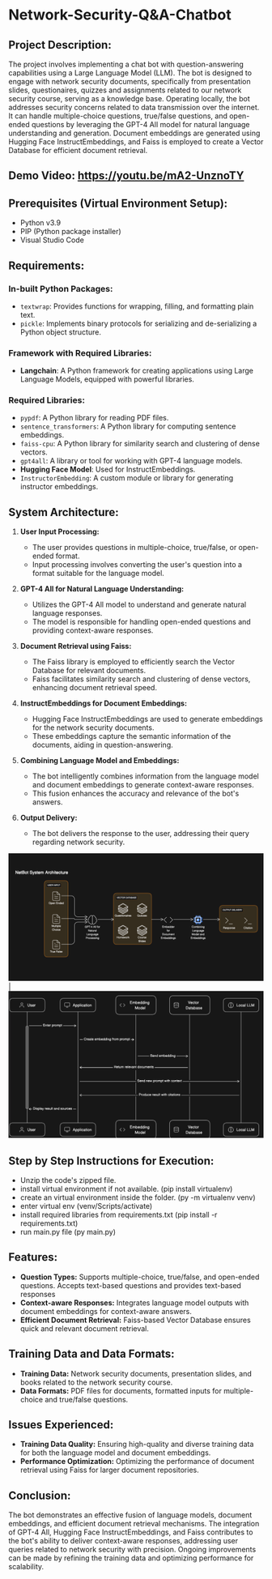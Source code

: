 # Network-Security-Q&A-Chatbot

## Project Description:
The project involves implementing a chat bot with question-answering capabilities using a Large Language Model (LLM). The bot is designed to engage with network security documents, specifically from presentation slides, questionaires, quizzes and assignments related to our network security course, serving as a knowledge base. Operating locally, the bot addresses security concerns related to data transmission over the internet. It can handle multiple-choice questions, true/false questions, and open-ended questions by leveraging the GPT-4 All model for natural language understanding and generation. Document embeddings are generated using Hugging Face InstructEmbeddings, and Faiss is employed to create a Vector Database for efficient document retrieval.

## Demo Video: https://youtu.be/mA2-UnznoTY

## Prerequisites (Virtual Environment Setup):
- Python v3.9
- PIP (Python package installer)
- Visual Studio Code

## Requirements:
### In-built Python Packages:
- `textwrap`: Provides functions for wrapping, filling, and formatting plain text.
- `pickle`: Implements binary protocols for serializing and de-serializing a Python object structure.

### Framework with Required Libraries:
- **Langchain**: A Python framework for creating applications using Large Language Models, equipped with powerful libraries.

### Required Libraries:
- `pypdf`: A Python library for reading PDF files.
- `sentence_transformers`: A Python library for computing sentence embeddings.
- `faiss-cpu`: A Python library for similarity search and clustering of dense vectors.
- `gpt4all`: A library or tool for working with GPT-4 language models.
- **Hugging Face Model**: Used for InstructEmbeddings.
- `InstructorEmbedding`: A custom module or library for generating instructor embeddings.

## System Architecture:

1. **User Input Processing:**
   - The user provides questions in multiple-choice, true/false, or open-ended format.
   - Input processing involves converting the user's question into a format suitable for the language model.

2. **GPT-4 All for Natural Language Understanding:**
   - Utilizes the GPT-4 All model to understand and generate natural language responses.
   - The model is responsible for handling open-ended questions and providing context-aware responses.

3. **Document Retrieval using Faiss:**
   - The Faiss library is employed to efficiently search the Vector Database for relevant documents.
   - Faiss facilitates similarity search and clustering of dense vectors, enhancing document retrieval speed.

4. **InstructEmbeddings for Document Embeddings:**
   - Hugging Face InstructEmbeddings are used to generate embeddings for the network security documents.
   - These embeddings capture the semantic information of the documents, aiding in question-answering.

5. **Combining Language Model and Embeddings:**
   - The bot intelligently combines information from the language model and document embeddings to generate context-aware responses.
   - This fusion enhances the accuracy and relevance of the bot's answers.

6. **Output Delivery:**
   - The bot delivers the response to the user, addressing their query regarding network security.


![](docs/arch2.png)  |  ![](docs/arch1.png)

## Step by Step Instructions for Execution:
- Unzip the code's zipped file.
- install virtual environment if not available. (pip install virtualenv)
- create an virtual environment inside the folder. (py -m virtualenv venv)
- enter virtual env (venv/Scripts/activate)
- install required libraries from requirements.txt (pip install -r requirements.txt)
- run main.py file (py main.py)

## Features:

- **Question Types:** Supports multiple-choice, true/false, and open-ended questions. Accepts text-based questions and provides text-based responses
- **Context-aware Responses:** Integrates language model outputs with document embeddings for context-aware answers.
- **Efficient Document Retrieval:** Faiss-based Vector Database ensures quick and relevant document retrieval.

## Training Data and Data Formats:

- **Training Data:** Network security documents, presentation slides, and books related to the network security course.
- **Data Formats:** PDF files for documents, formatted inputs for multiple-choice and true/false questions.

## Issues Experienced:

- **Training Data Quality:** Ensuring high-quality and diverse training data for both the language model and document embeddings.
- **Performance Optimization:** Optimizing the performance of document retrieval using Faiss for larger document repositories.

## Conclusion:

The bot demonstrates an effective fusion of language models, document embeddings, and efficient document retrieval mechanisms. The integration of GPT-4 All, Hugging Face InstructEmbeddings, and Faiss contributes to the bot's ability to deliver context-aware responses, addressing user queries related to network security with precision. Ongoing improvements can be made by refining the training data and optimizing performance for scalability.
